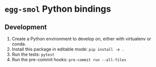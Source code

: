 # `egg-smol` Python bindings

## Development

1. Create a Python environment to develop on, either with virtualenv or conda.
2. Install this package in editable mode: `pip install -e .`
3. Run the tests: `pytest`
4. Run the pre-commit hooks: `pre-commit run --all-files`

